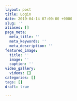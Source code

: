 ```yaml
---
layout: post
title: Login
date: 2019-04-14 07:00:00 +0000
slug: ''
aliases: []
page_meta:
  meta_title: ''
  meta_keywords: ''
  meta_description: ''
featured_image:
  title: ''
  image: ''
  caption: ''
video_gallery:
  videos: []
categories: []
tags: []
draft: true

---
```

